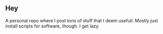 ## Hey

A personal repo where I post tons of stuff that I deem usefull. Mostly just install scripts for software, though. I get lazy.
